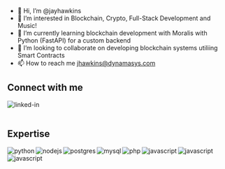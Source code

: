 - 👋 Hi, I’m @jayhawkins
- 👀 I’m interested in Blockchain, Crypto, Full-Stack Development and Music!
- 🌱 I’m currently learning blockchain development with Moralis with Python (FastAPI) for a custom backend
- 💞️ I’m looking to collaborate on developing blockchain systems utiliing Smart Contracts
- 📫 How to reach me jhawkins@dynamasys.com


## Connect with me
[<img align="left" alt="linked-in" src="https://img.shields.io/badge/linkedin-%230077B5.svg?&style=for-the-badge&logo=linkedin&logoColor=white" />](https://www.linkedin.com/in/jayhawkins)  

<br/><br/>
## Expertise
<img align="left" alt="python" src="https://img.shields.io/badge/python%20-%2320232a.svg?&style=for-the-badge&logo=python&logoColor=%2361DAFB" />
<img align="left" alt="nodejs" src="https://img.shields.io/badge/node.js%20-800040?&style=for-the-badge&logo=node.js&logoColor=white" />
<img align="left" alt="postgres" src="https://img.shields.io/badge/postgres-%23316192.svg?&style=for-the-badge&logo=postgresql&logoColor=white" />
<img align="left" alt="mysql" src="https://img.shields.io/badge/MySQL-004080?logo=mysql&logoColor=white&style=for-the-badge" />
<img align="left" alt="php" src="https://img.shields.io/badge/php%20-008080?&logo=php&logoColor=white&style=for-the-badge" />
<img align="left" alt="javascript" src="https://img.shields.io/badge/Javascript-800000?logo=javascript&logoColor=white&style=for-the-badge" />
<img align="left" alt="javascript" src="https://img.shields.io/badge/JSON-0000FF?logo=json&logoColor=white&style=for-the-badge" />
<img align="left" alt="javascript" src="https://img.shields.io/badge/HTML-008000?logo=HTML5&logoColor=white&style=for-the-badge" />

<!---
jayhawkins/jayhawkins is a ✨ special ✨ repository because its `README.md` (this file) appears on your GitHub profile.
You can click the Preview link to take a look at your changes.
--->
